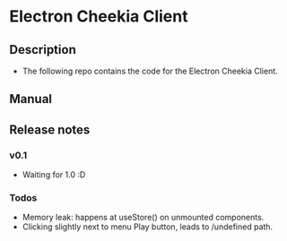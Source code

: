 # Electron Cheekia Client

## Description

- The following repo contains the code for the Electron Cheekia Client.

## Manual

## Release notes

### v0.1

- Waiting for 1.0 :D

### Todos

- Memory leak: happens at useStore() on unmounted components.
- Clicking slightly next to menu Play button, leads to /undefined path.
